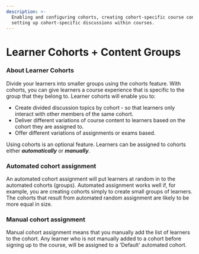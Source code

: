 ```yaml
---
description: >-
  Enabling and configuring cohorts, creating cohort-specific course content,
  setting up cohort-specific discussions within courses.
---
```


# Learner Cohorts + Content Groups

### About Learner Cohorts

Divide your learners into smaller groups using the cohorts feature. With cohorts, you can give learners a course experience that is specific to the group that they belong to. Learner cohorts will enable you to:&#x20;

* Create divided discussion topics by cohort - so that learners only interact with other members of the same cohort.
* Deliver different variations of course content to learners based on the cohort they are assigned to.
* Offer different variations of assignments or exams based.&#x20;

Using cohorts is an optional feature. Learners can be assigned to cohorts either _**automatically**_ or _**manually**_.&#x20;

### Automated cohort assignment&#x20;

An automated cohort assignment will put learners at random in to the automated cohorts (groups). Automated assignment works well if, for example, you are creating cohorts simply to create small groups of learners. The cohorts that result from automated random assignment are likely to be more equal in size.

### Manual cohort assignment&#x20;

Manual cohort assignment means that you manually add the list of learners to the cohort. Any learner who is not manually added to a cohort before signing up to the course, will be assigned to a 'Default' automated cohort.&#x20;



